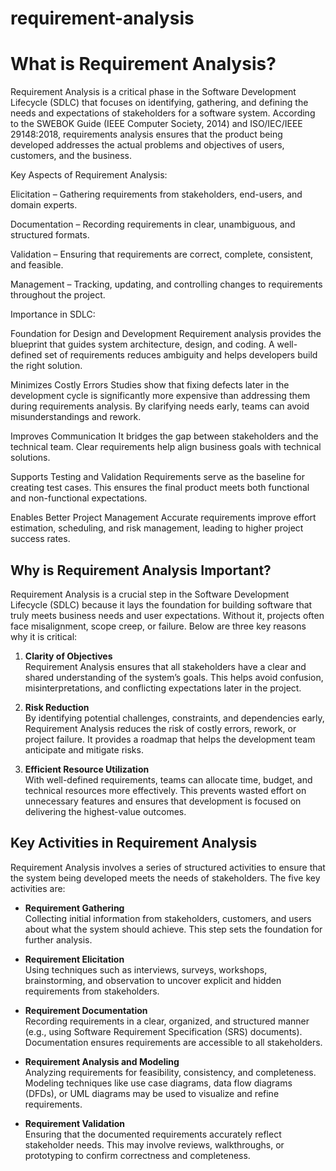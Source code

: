 # requirement-analysis

# What is Requirement Analysis?

Requirement Analysis is a critical phase in the Software Development Lifecycle (SDLC) that focuses on identifying, gathering, and defining the needs and expectations of stakeholders for a software system. According to the SWEBOK Guide (IEEE Computer Society, 2014) and ISO/IEC/IEEE 29148:2018, requirements analysis ensures that the product being developed addresses the actual problems and objectives of users, customers, and the business.

Key Aspects of Requirement Analysis:

Elicitation – Gathering requirements from stakeholders, end-users, and domain experts.

Documentation – Recording requirements in clear, unambiguous, and structured formats.

Validation – Ensuring that requirements are correct, complete, consistent, and feasible.

Management – Tracking, updating, and controlling changes to requirements throughout the project.

Importance in SDLC:

Foundation for Design and Development
Requirement analysis provides the blueprint that guides system architecture, design, and coding. A well-defined set of requirements reduces ambiguity and helps developers build the right solution.

Minimizes Costly Errors
Studies show that fixing defects later in the development cycle is significantly more expensive than addressing them during requirements analysis. By clarifying needs early, teams can avoid misunderstandings and rework.

Improves Communication
It bridges the gap between stakeholders and the technical team. Clear requirements help align business goals with technical solutions.

Supports Testing and Validation
Requirements serve as the baseline for creating test cases. This ensures the final product meets both functional and non-functional expectations.

Enables Better Project Management
Accurate requirements improve effort estimation, scheduling, and risk management, leading to higher project success rates.


## Why is Requirement Analysis Important?

Requirement Analysis is a crucial step in the Software Development Lifecycle (SDLC) because it lays the foundation for building software that truly meets business needs and user expectations. Without it, projects often face misalignment, scope creep, or failure. Below are three key reasons why it is critical:

1. **Clarity of Objectives**  
   Requirement Analysis ensures that all stakeholders have a clear and shared understanding of the system’s goals. This helps avoid confusion, misinterpretations, and conflicting expectations later in the project.

2. **Risk Reduction**  
   By identifying potential challenges, constraints, and dependencies early, Requirement Analysis reduces the risk of costly errors, rework, or project failure. It provides a roadmap that helps the development team anticipate and mitigate risks.

3. **Efficient Resource Utilization**  
   With well-defined requirements, teams can allocate time, budget, and technical resources more effectively. This prevents wasted effort on unnecessary features and ensures that development is focused on delivering the highest-value outcomes.


## Key Activities in Requirement Analysis

Requirement Analysis involves a series of structured activities to ensure that the system being developed meets the needs of stakeholders. The five key activities are:

- **Requirement Gathering**  
  Collecting initial information from stakeholders, customers, and users about what the system should achieve. This step sets the foundation for further analysis.

- **Requirement Elicitation**  
  Using techniques such as interviews, surveys, workshops, brainstorming, and observation to uncover explicit and hidden requirements from stakeholders.

- **Requirement Documentation**  
  Recording requirements in a clear, organized, and structured manner (e.g., using Software Requirement Specification (SRS) documents). Documentation ensures requirements are accessible to all stakeholders.

- **Requirement Analysis and Modeling**  
  Analyzing requirements for feasibility, consistency, and completeness. Modeling techniques like use case diagrams, data flow diagrams (DFDs), or UML diagrams may be used to visualize and refine requirements.

- **Requirement Validation**  
  Ensuring that the documented requirements accurately reflect stakeholder needs. This may involve reviews, walkthroughs, or prototyping to confirm correctness and completeness.

